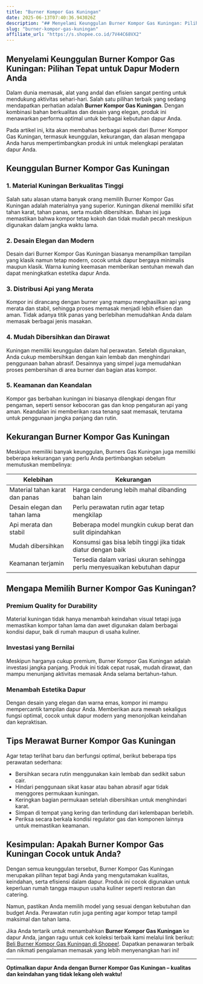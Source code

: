 ```yaml
---
title: "Burner Kompor Gas Kuningan"
date: 2025-06-13T07:40:36.943026Z
description: "## Menyelami Keunggulan Burner Kompor Gas Kuningan: Pilihan Tepat untuk Dapur Modern Anda..."
slug: "burner-kompor-gas-kuningan"
affiliate_url: "https://s.shopee.co.id/7V44C68VX2"
---
```

## Menyelami Keunggulan Burner Kompor Gas Kuningan: Pilihan Tepat untuk Dapur Modern Anda

Dalam dunia memasak, alat yang andal dan efisien sangat penting untuk mendukung aktivitas sehari-hari. Salah satu pilihan terbaik yang sedang mendapatkan perhatian adalah **Burner Kompor Gas Kuningan**. Dengan kombinasi bahan berkualitas dan desain yang elegan, produk ini menawarkan performa optimal untuk berbagai kebutuhan dapur Anda.

Pada artikel ini, kita akan membahas berbagai aspek dari Burner Kompor Gas Kuningan, termasuk keunggulan, kekurangan, dan alasan mengapa Anda harus mempertimbangkan produk ini untuk melengkapi peralatan dapur Anda.

## Keunggulan Burner Kompor Gas Kuningan

### 1. Material Kuningan Berkualitas Tinggi
Salah satu alasan utama banyak orang memilih Burner Kompor Gas Kuningan adalah materialnya yang superior. Kuningan dikenal memiliki sifat tahan karat, tahan panas, serta mudah dibersihkan. Bahan ini juga memastikan bahwa kompor tetap kokoh dan tidak mudah pecah meskipun digunakan dalam jangka waktu lama.

### 2. Desain Elegan dan Modern
Desain dari Burner Kompor Gas Kuningan biasanya menampilkan tampilan yang klasik namun tetap modern, cocok untuk dapur bergaya minimalis maupun klasik. Warna kuning keemasan memberikan sentuhan mewah dan dapat meningkatkan estetika dapur Anda.

### 3. Distribusi Api yang Merata
Kompor ini dirancang dengan burner yang mampu menghasilkan api yang merata dan stabil, sehingga proses memasak menjadi lebih efisien dan aman. Tidak adanya titik panas yang berlebihan memudahkan Anda dalam memasak berbagai jenis masakan.

### 4. Mudah Dibersihkan dan Dirawat
Kuningan memiliki keunggulan dalam hal perawatan. Setelah digunakan, Anda cukup membersihkan dengan kain lembab dan menghindari penggunaan bahan abrasif. Desainnya yang simpel juga memudahkan proses pembersihan di area burner dan bagian atas kompor.

### 5. Keamanan dan Keandalan
Kompor gas berbahan kuningan ini biasanya dilengkapi dengan fitur pengaman, seperti sensor kebocoran gas dan knop pengaturan api yang aman. Keandalan ini memberikan rasa tenang saat memasak, terutama untuk penggunaan jangka panjang dan rutin.

## Kekurangan Burner Kompor Gas Kuningan

Meskipun memiliki banyak keunggulan, Burners Gas Kuningan juga memiliki beberapa kekurangan yang perlu Anda pertimbangkan sebelum memutuskan membelinya:

| Kelebihan | Kekurangan |
|---|---|
| Material tahan karat dan panas | Harga cenderung lebih mahal dibanding bahan lain |
| Desain elegan dan tahan lama | Perlu perawatan rutin agar tetap mengkilap |
| Api merata dan stabil | Beberapa model mungkin cukup berat dan sulit dipindahkan |
| Mudah dibersihkan | Konsumsi gas bisa lebih tinggi jika tidak diatur dengan baik |
| Keamanan terjamin | Tersedia dalam variasi ukuran sehingga perlu menyesuaikan kebutuhan dapur |

## Mengapa Memilih Burner Kompor Gas Kuningan?

### Premium Quality for Durability
Material kuningan tidak hanya menambah keindahan visual tetapi juga memastikan kompor tahan lama dan awet digunakan dalam berbagai kondisi dapur, baik di rumah maupun di usaha kuliner.

### Investasi yang Bernilai
Meskipun harganya cukup premium, Burner Kompor Gas Kuningan adalah investasi jangka panjang. Produk ini tidak cepat rusak, mudah dirawat, dan mampu menunjang aktivitas memasak Anda selama bertahun-tahun.

### Menambah Estetika Dapur
Dengan desain yang elegan dan warna emas, kompor ini mampu mempercantik tampilan dapur Anda. Memberikan aura mewah sekaligus fungsi optimal, cocok untuk dapur modern yang menonjolkan keindahan dan kepraktisan.

## Tips Merawat Burner Kompor Gas Kuningan

Agar tetap terlihat baru dan berfungsi optimal, berikut beberapa tips perawatan sederhana:
- Bersihkan secara rutin menggunakan kain lembab dan sedikit sabun cair.
- Hindari penggunaan sikat kasar atau bahan abrasif agar tidak menggores permukaan kuningan.
- Keringkan bagian permukaan setelah dibersihkan untuk menghindari karat.
- Simpan di tempat yang kering dan terlindung dari kelembapan berlebih.
- Periksa secara berkala kondisi regulator gas dan komponen lainnya untuk memastikan keamanan.

## Kesimpulan: Apakah Burner Kompor Gas Kuningan Cocok untuk Anda?

Dengan semua keunggulan tersebut, Burner Kompor Gas Kuningan merupakan pilihan tepat bagi Anda yang mengutamakan kualitas, keindahan, serta efisiensi dalam dapur. Produk ini cocok digunakan untuk keperluan rumah tangga maupun usaha kuliner seperti restoran dan catering.

Namun, pastikan Anda memilih model yang sesuai dengan kebutuhan dan budget Anda. Perawatan rutin juga penting agar kompor tetap tampil maksimal dan tahan lama.

Jika Anda tertarik untuk menambahkan **Burner Kompor Gas Kuningan** ke dapur Anda, jangan ragu untuk cek koleksi terbaik kami melalui link berikut: [Beli Burner Kompor Gas Kuningan di Shopee!](https://s.shopee.co.id/7V44C68VX2). Dapatkan penawaran terbaik dan nikmati pengalaman memasak yang lebih menyenangkan hari ini!

---

**Optimalkan dapur Anda dengan Burner Kompor Gas Kuningan – kualitas dan keindahan yang tidak lekang oleh waktu!**